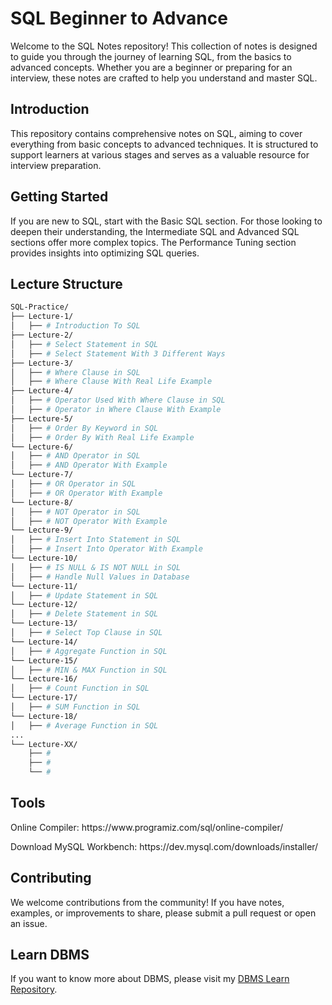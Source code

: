 # SQL Beginner to Advance

<p> Welcome to the SQL Notes repository! This collection of notes is designed to guide you through the journey of learning SQL, from the basics to advanced concepts. Whether you are a beginner or preparing for an interview, these notes are crafted to help you understand and master SQL. </p>

## Introduction
<p> This repository contains comprehensive notes on SQL, aiming to cover everything from basic concepts to advanced techniques. It is structured to support learners at various stages and serves as a valuable resource for interview preparation. </P>

## Getting Started
<p> If you are new to SQL, start with the Basic SQL section. For those looking to deepen their understanding, the Intermediate SQL and Advanced SQL sections offer more complex topics. The Performance Tuning section provides insights into optimizing SQL queries. </p>

## Lecture Structure

```bash
SQL-Practice/
├── Lecture-1/
│   ├── # Introduction To SQL
├── Lecture-2/
│   ├── # Select Statement in SQL 
│   ├── # Select Statement With 3 Different Ways 
├── Lecture-3/
│   ├── # Where Clause in SQL
│   ├── # Where Clause With Real Life Example 
├── Lecture-4/
│   ├── # Operator Used With Where Clause in SQL
│   ├── # Operator in Where Clause With Example
├── Lecture-5/
│   ├── # Order By Keyword in SQL
│   ├── # Order By With Real Life Example
└── Lecture-6/
│   ├── # AND Operator in SQL 
│   ├── # AND Operator With Example
└── Lecture-7/
│   ├── # OR Operator in SQL 
│   ├── # OR Operator With Example
└── Lecture-8/
│   ├── # NOT Operator in SQL 
│   ├── # NOT Operator With Example
└── Lecture-9/
│   ├── # Insert Into Statement in SQL
│   ├── # Insert Into Operator With Example
└── Lecture-10/
│   ├── # IS NULL & IS NOT NULL in SQL 
│   ├── # Handle Null Values in Database
└── Lecture-11/
│   ├── # Update Statement in SQL
└── Lecture-12/
│   ├── # Delete Statement in SQL
└── Lecture-13/
│   ├── # Select Top Clause in SQL
└── Lecture-14/
│   ├── # Aggregate Function in SQL
└── Lecture-15/
│   ├── # MIN & MAX Function in SQL
└── Lecture-16/
│   ├── # Count Function in SQL
└── Lecture-17/
│   ├── # SUM Function in SQL
└── Lecture-18/
│   ├── # Average Function in SQL
...
└── Lecture-XX/
    ├── #
    ├── #
    └── #
```

## Tools
<p> Online Compiler: https://www.programiz.com/sql/online-compiler/</p>
<p> Download MySQL Workbench: https://dev.mysql.com/downloads/installer/ </p>

## Contributing
<p> We welcome contributions from the community! If you have notes, examples, or improvements to share, please submit a pull request or open an issue. </p>

## Learn DBMS
If you want to know more about DBMS, please visit my [DBMS Learn Repository](https://github.com/Rupayan20/DBMS-Learn).

